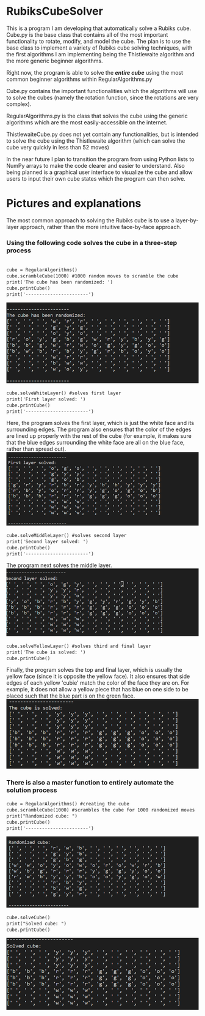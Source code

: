 # RubiksCubeSolver

This is a program I am developing that automatically solve a Rubiks cube. Cube.py is the base class that contains all of the most important functionality to rotate, modify, and model the cube. The plan is to use the base class to implement a variety of Rubiks cube solving techniques, with the first algorithms I am implementing being the Thistlewaite algorithm and the more generic beginner algorithms.

Right now, the program is able to solve the  ***entire cube*** using the most common beginner algorithms within RegularAlgorithms.py

Cube.py contains the important functionalities which the algorithms will use to solve the cubes (namely the rotation function, since the rotations are very complex).

RegularAlgorithms.py is the class that solves the cube using the generic algorithms which are the most easily-accessible on the internet.

ThistlewaiteCube.py does not yet contain any functionalities, but is intended to solve the cube using the Thistlewaite algorithm (which can solve the cube very quickly in less than 52 moves)

In the near future I plan to transition the program from using Python lists to NumPy arrays to make the code clearer and easier to understand.
Also being planned is a graphical user interface to visualize the cube and allow users to input their own cube states which the program can then solve.

# Pictures and explanations

The most common approach to solving the Rubiks cube is to use a layer-by-layer approach, rather than the more intuitive face-by-face approach.
### Using the following code solves the cube in a three-step process
```

cube = RegularAlgorithms()
cube.scrambleCube(1000) #1000 random moves to scramble the cube
print('The cube has been randomized: ')
cube.printCube()
print('-----------------------')
```

![Cube is first randomized](WorkingPictures/CubeRandomized.png) 
```
cube.solveWhiteLayer() #solves first layer
print('First layer solved: ')
cube.printCube()
print('-----------------------')
```
Here, the program solves the first layer, which is just the white face and its surrounding edges. The program also ensures that the color of the edges are lined up properly with the rest of the cube (for example, it makes sure that the blue edges surrounding the white face are all on the blue face, rather than spread out).
![Program solves the first layer](WorkingPictures/FirstLayerSolved.png)

```
cube.solveMiddleLayer() #solves second layer
print('Second layer solved: ')
cube.printCube()
print('-----------------------')
```
The program next solves the middle layer.
![Program solves the second layer](WorkingPictures/SecondLayerSolved.png)
```
cube.solveYellowLayer() #solves third and final layer
print('The cube is solved: ')
cube.printCube()
```
Finally, the program solves the top and final layer, which is usually the yellow face (since it is opposite the yellow face). It also ensures that side edges of each yellow 'cubie' match the color of the face they are on. For example, it does not allow a yellow piece that has blue on one side to be placed such that the blue part is on the green face.
![Program finishes solving the cube](WorkingPictures/CubeSolved.png)

### There is also a master function to entirely automate the solution process
```
cube = RegularAlgorithms() #creating the cube
cube.scrambleCube(1000) #scrambles the cube for 1000 randomized moves
print("Randomized cube: ")
cube.printCube()
print('-----------------------')
```
![Cube randomized](WorkingPictures/CubeRandomized_V2.png)
```
cube.solveCube()
print("Solved cube: ")
cube.printCube()
```
![Cube solved](WorkingPictures/CubeSolved_V2.png)


